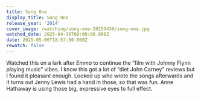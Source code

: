 ```yaml
---
title: Song One
display_title: Song One
release_year: '2014'
cover_image: /watching/song-one-20250430/song-one.jpg
watched_date: 2025-04-30T00:00:00.000Z
date: 2025-05-06T18:57:50.000Z
rewatch: false
---
```

Watched this on a lark after _Emma_ to continue the “film with Johnny Flynn playing music” vibes. I know this got a lot of “diet John Carney” reviews but I found it pleasant enough. Looked up who wrote the songs afterwards and it turns out Jenny Lewis had a hand in those, so that was fun. Anne Hathaway is using those big, expressive eyes to full effect.
